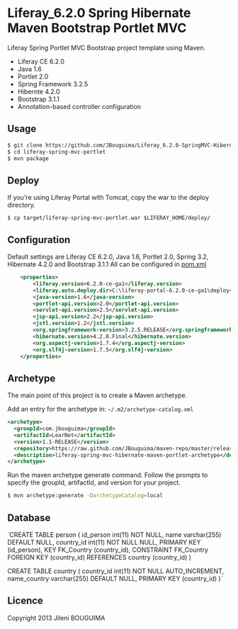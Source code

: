 Liferay_6.2.0 Spring Hibernate Maven Bootstrap Portlet MVC
===========================================================
Liferay Spring Portlet MVC Bootstrap project template using Maven.

* Liferay CE 6.2.0
* Java 1.6
* Portlet 2.0
* Spring Framework 3.2.5
* Hibernte 4.2.0
* Bootstrap 3.1.1
* Annotation-based controller configuration

Usage
-----
```bash
$ git clone https://github.com/JBouguima/Liferay_6.2.0-SpringMVC-Hibernate-Bootstrap.git
$ cd liferay-spring-mvc-portlet
$ mvn package
```

Deploy
------
If you're using Liferay Portal with Tomcat, copy the war to the deploy directory.

```
$ cp target/liferay-spring-mvc-portlet.war $LIFERAY_HOME/deploy/
```

Configuration
-------------

Default settings are Liferay CE 6.2.0, Java 1.6, Portlet 2.0, Spring 3.2, Hibernate 4.2.0 and Bootstrap 3.1.1
All can be configured in [pom.xml](https://github.com/JBouguima/Liferay_6.2.0-SpringMVC-Hibernate-Bootstrap/pom.xml)

```xml
	<properties>
		<liferay.version>6.2.0-ce-ga1</liferay.version>
		<liferay.auto.deploy.dir>C:\liferay-portal-6.2.0-ce-ga1\deploy</liferay.auto.deploy.dir>
		<java-version>1.6</java-version>
		<portlet-api.version>2.0</portlet-api.version>
		<servlet-api.version>2.5</servlet-api.version>
		<jsp-api.version>2.2</jsp-api.version>
		<jstl.version>1.2</jstl.version>
		<org.springframework-version>3.2.5.RELEASE</org.springframework-version>
		<hibernate.version>4.2.0.Final</hibernate.version>
		<org.aspectj-version>1.7.4</org.aspectj-version>
		<org.slf4j-version>1.7.5</org.slf4j-version>
	</properties>
```

Archetype
---------

The main point of this project is to create a Maven archetype.

Add an entry for the archetype in: ```~/.m2/archetype-catalog.xml```

```xml
<archetype>
  <groupId>com.jbouguima</groupId>
  <artifactId>LearNet</artifactId>
  <version>1.1-RELEASE</version>
  <repository>https://raw.github.com/JBouguima/maven-repo/master/releases</repository>
  <description>liferay-spring-mvc-hibernate-maven-portlet-archetype</description>
</archetype>
```

Run the maven archetype generate command.  Follow the prompts to specify the groupId, artifactId, and version for your project.

```bash
$ mvn archetype:generate -DarchetypeCatalog=local
```
Database
----------
`CREATE TABLE person (
  id_person int(11) NOT NULL,
  name varchar(255) DEFAULT NULL,
  country_id int(11) NOT NULL NULL,
  PRIMARY KEY (id_person),
  KEY FK_Country (country_id),
  CONSTRAINT FK_Country FOREIGN KEY (country_id) REFERENCES country (country_id)
)

CREATE TABLE country (
  country_id int(11) NOT NULL AUTO_INCREMENT,
  name_country varchar(255) DEFAULT NULL,
   PRIMARY KEY (country_id)
)`

Licence
-------

Copyright 2013 Jileni BOUGUIMA

